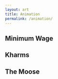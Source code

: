 ```yaml
---
layout: art
title: Animation
permalink: /animation/
---
```



## Minimum Wage


## Kharms


## The Moose